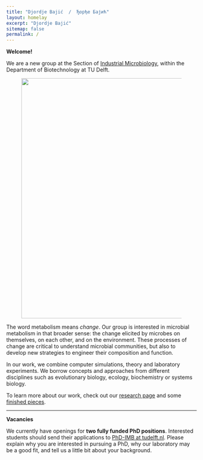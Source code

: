 ```yaml
---
title: "Djordje Bajić  /  Ђорђе Бајић"
layout: homelay
excerpt: "Djordje Bajić"
sitemap: false
permalink: /
---
```



**Welcome!** 

We are a new group at the Section of [Industrial Microbiology](https://www.tudelft.nl/tnw/over-faculteit/afdelingen/biotechnology/research-sections/industrial-microbiology), within the Department of Biotechnology at TU Delft. 

<figure align="center">
  <img src="{{ site.url }}{{ site.baseurl }}/images/home_visual.png" style="width: 635px">
</figure>

The word metabolism means *change*. Our group is interested in microbial metabolism in that broader sense: the change elicited by microbes on themselves, on each other, and on the environment. These processes of change are critical to understand microbial communities, but also to develop new strategies to engineer their composition and function.

In our work, we combine computer simulations, theory and laboratory experiments. We borrow concepts and approaches from different disciplines such as evolutionary biology, ecology, biochemistry or systems biology.

To learn more about our work, check out our [research page](https://djbajic.github.io/research/) and some [finished pieces](https://djbajic.github.io/publications/).


---

**Vacancies**

We currently have openings for **two fully funded PhD positions**. Interested students should send their applications to [PhD-IMB at tudelft.nl](mailto:PhD-IMB@tudelft.nl). Please explain why you are interested in pursuing a PhD, why our laboratory may be a good fit, and tell us a little bit about your background. 

<br><br>

